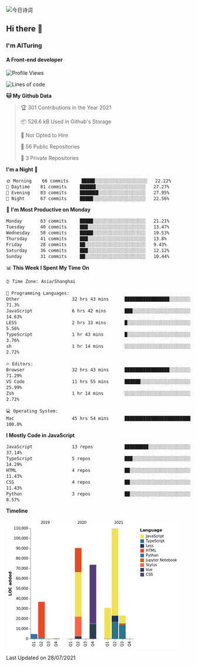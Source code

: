 <img alt="今日诗词" src="https://v2.jinrishici.com/one.svg?font-size=30&spacing=2&color=skyblue" style="max-width:100%; display: block; margin: 0 auto;">

## Hi there 👋
### I'm AITuring
#### A Front-end developer

<!-- <img src="./dhx.gif" width="400px"/> -->

<!--START_SECTION:waka-->
![Profile Views](http://img.shields.io/badge/Profile%20Views-0-blue)

![Lines of code](https://img.shields.io/badge/From%20Hello%20World%20I%27ve%20Written-369481%20lines%20of%20code-blue)

**🐱 My Github Data** 

> 🏆 301 Contributions in the Year 2021
 > 
> 📦 526.6 kB Used in Github's Storage 
 > 
> 🚫 Not Opted to Hire
 > 
> 📜 56 Public Repositories 
 > 
> 🔑 3 Private Repositories  
 > 
**I'm a Night 🦉** 

```text
🌞 Morning    66 commits     █████░░░░░░░░░░░░░░░░░░░░   22.22% 
🌆 Daytime    81 commits     ██████░░░░░░░░░░░░░░░░░░░   27.27% 
🌃 Evening    83 commits     ███████░░░░░░░░░░░░░░░░░░   27.95% 
🌙 Night      67 commits     █████░░░░░░░░░░░░░░░░░░░░   22.56%

```
📅 **I'm Most Productive on Monday** 

```text
Monday       63 commits     █████░░░░░░░░░░░░░░░░░░░░   21.21% 
Tuesday      40 commits     ███░░░░░░░░░░░░░░░░░░░░░░   13.47% 
Wednesday    58 commits     █████░░░░░░░░░░░░░░░░░░░░   19.53% 
Thursday     41 commits     ███░░░░░░░░░░░░░░░░░░░░░░   13.8% 
Friday       28 commits     ██░░░░░░░░░░░░░░░░░░░░░░░   9.43% 
Saturday     36 commits     ███░░░░░░░░░░░░░░░░░░░░░░   12.12% 
Sunday       31 commits     ██░░░░░░░░░░░░░░░░░░░░░░░   10.44%

```


📊 **This Week I Spent My Time On** 

```text
⌚︎ Time Zone: Asia/Shanghai

💬 Programming Languages: 
Other                    32 hrs 43 mins      █████████████████░░░░░░░░   71.3% 
JavaScript               6 hrs 42 mins       ███░░░░░░░░░░░░░░░░░░░░░░   14.63% 
LESS                     2 hrs 33 mins       █░░░░░░░░░░░░░░░░░░░░░░░░   5.56% 
TypeScript               1 hr 43 mins        █░░░░░░░░░░░░░░░░░░░░░░░░   3.76% 
sh                       1 hr 14 mins        ░░░░░░░░░░░░░░░░░░░░░░░░░   2.72%

🔥 Editors: 
Browser                  32 hrs 43 mins      █████████████████░░░░░░░░   71.29% 
VS Code                  11 hrs 55 mins      ██████░░░░░░░░░░░░░░░░░░░   25.99% 
Zsh                      1 hr 14 mins        ░░░░░░░░░░░░░░░░░░░░░░░░░   2.72%

💻 Operating System: 
Mac                      45 hrs 54 mins      █████████████████████████   100.0%

```

**I Mostly Code in JavaScript** 

```text
JavaScript               13 repos            █████████░░░░░░░░░░░░░░░░   37.14% 
TypeScript               5 repos             ███░░░░░░░░░░░░░░░░░░░░░░   14.29% 
HTML                     4 repos             ██░░░░░░░░░░░░░░░░░░░░░░░   11.43% 
CSS                      4 repos             ██░░░░░░░░░░░░░░░░░░░░░░░   11.43% 
Python                   3 repos             ██░░░░░░░░░░░░░░░░░░░░░░░   8.57%

```


**Timeline**

![Chart not found](https://raw.githubusercontent.com/AITuring/AITuring/main/charts/bar_graph.png) 


 Last Updated on 28/07/2021
<!--END_SECTION:waka-->


